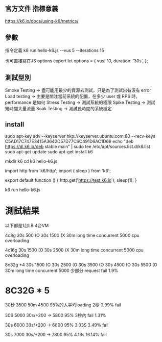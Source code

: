 ## 官方文件 指標意義
https://k6.io/docs/using-k6/metrics/

## 參數
指令定義
k6 run hello-k6.js --vus 5 --iterations 15

也可直接寫在JS options
export let options = {
  vus: 10,
  duration: '30s',
};

## 測試型別
Smoke Testing   -> 盡可能用最少的資源去測試，只是為了測試出有沒有 error
Load testing    -> 主要是關注當前系統的配置，在多少 user 或 RPS 時，performance 是如何
Stress Testing  -> 測試系統的極限
Spike Testing   -> 測試 短時間大量流量
Soak Testing    -> 測試長時間的系統穩定

## install
sudo apt-key adv --keyserver hkp://keyserver.ubuntu.com:80 --recv-keys C5AD17C747E3415A3642D57D77C6C491D6AC1D69
echo "deb https://dl.k6.io/deb stable main" | sudo tee /etc/apt/sources.list.d/k6.list
sudo apt-get update
sudo apt-get install k6

mkdir k6
cd k6
hello-k6.js

import http from 'k6/http';
import { sleep } from 'k6';

export default function () {
  http.get('https://test.k6.io');
  sleep(1);
}

k6 run hello-k6.js


# 測試結果
以下都是1台LB 4台VM

4c8g
30s 500  (O 
30s 1500 (X
30m long time concurrent 5000 cpu overloading

4c16g
30s 1500 (O
30s 2500 (X
30m long time concurrent 5000 cpu overloading

8c32g *4
30s 1500 (O
30s 2500 (O
30s 3500 (O
30s 4500 (O
30s 5500 (O
30m long time concurrent 5000 少部分 request fail 1.9%

# 8C32G * 5

30秒  3500
50m   4500
95%的人平均loading 2秒
0.99% fail

30S 5000 
30s/+200 -> 5800
95% 3秒內
fail 1.31%

30s 6000
30s/+200 -> 6800
95% 3.03S
3.49% fail

30s 7000
30s/+200 -> 7800
95% 4.13s
16.14% fail
